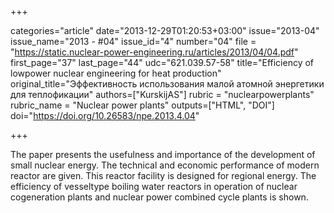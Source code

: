+++

categories="article"
date="2013-12-29T01:20:53+03:00"
issue="2013-04"
issue_name="2013 - #04"
issue_id="4"
number="04"
file = "https://static.nuclear-power-engineering.ru/articles/2013/04/04.pdf"
first_page="37"
last_page="44"
udc="621.039.57-58"
title="Efficiency of lowpower nuclear engineering for heat production"
original_title="Эффективность использования малой атомной энергетики для теплофикации"
authors=["KurskijAS"]
rubric = "nuclearpowerplants"
rubric_name = "Nuclear power plants"
outputs=["HTML", "DOI"]
doi="https://doi.org/10.26583/npe.2013.4.04"

+++

The paper presents the usefulness and importance of the development of small nuclear energy. The technical and economic performance of modern reactor are given. This reactor facility is designed for regional energy. The efficiency of vesseltype boiling water reactors in operation of nuclear cogeneration plants and nuclear power combined cycle plants is shown.